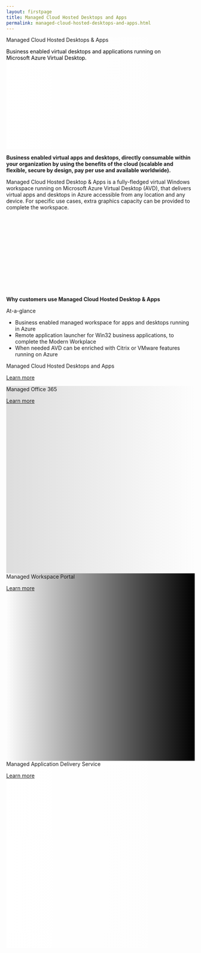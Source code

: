 ```yaml
---
layout: firstpage
title: Managed Cloud Hosted Desktops and Apps
permalink: managed-cloud-hosted-desktops-and-apps.html
---
```


<style type="text/css">
    
    .jumbotron-height {
        height: 300px;

    }

    .jumbotron-white {
        background-color: #FFFFFF;

    }

    .jumbotron-black {
        background-color: #000000;

    }

    .jumbotron-grey {
        background-color: #DDDDDD;

    }

    .jumbotron-orange {
        background-color: #FF7900;

    }

    .p-black {
        color: #000000;

    }

    .bgimg0 {
        background-image: linear-gradient(to left, rgba(0,0,0,0), rgba(255,255,255,1)), url('../images/managed-cloud-hosted-desktops-and-apps-right-bg.png');
        background-position: center;
        background-size: cover;
        background-repeat: no-repeat;

    }

    .bgimg2 {
        background-image: linear-gradient(to left, rgba(0,0,0,0), rgba(221,221,221,1)), url('../images/managed-office-365-bg.png');
        background-position: center;
        background-size: cover;
        background-repeat: no-repeat;
        height: 500px;

    }

    .bgimg3 {
        background-image: linear-gradient(to right, rgba(0,0,0,0), rgba(0,0,0,1)), url('../images/managed-workspace-portal.png');
        background-position: center;
        background-size: cover;
        background-repeat: no-repeat;
        height: 500px;

    }

    .bgimg4 {
        background-image: linear-gradient(to left, rgba(0,0,0,0), rgba(255,255,255,1)), url('../images/managed-application-delivery-service-bg.png');
        background-position: center;
        background-size: cover;
        background-repeat: no-repeat;
        height: 500px;

    }

    .img1 {
        background-image: url('../images/managed-cloud-hosted-desktops-and-apps-01.png');
        background-position: center;
        background-size: contain;
        background-repeat: no-repeat;
        height: 200px;

    }

</style>

<!-- Title row -->

<div class="jumbotron jumbotron-height bgimg0">
    <div class="container">
        <h7 class="header-light regular-pad">Managed Cloud Hosted Desktops & Apps</h7>
        <p></p>
        <p class="lead p-black">Business enabled virtual desktops and applications running on<br>
        Microsoft Azure Virtual Desktop.</p>
    </div>
</div>

<!-- Row 2 -->

<div class="jumbotron">
    <div class="container">
        <div class="col-md-8">
            <p class="lead"><b>Business enabled virtual apps and desktops, directly
consumable within your organization by using the
benefits of the cloud (scalable and flexible, secure by
design, pay per use and available worldwide).</b></p>
            <p class="lead"></p>
            <p class="lead">Managed Cloud Hosted Desktop & Apps is a fully-fledged virtual Windows workspace running on Microsoft Azure
            Virtual Desktop (AVD), that delivers virtual apps and desktops in Azure accessible from any location and any
            device. For specific use cases, extra graphics capacity can be provided to complete the workspace.</p>
            <div class="img1"></div>
        </div>
        <div class="col-md-4">
        <p class="lead"><b>Why customers use Managed Cloud Hosted Desktop & Apps</b></p>
        <p class="lead">At-a-glance</p>
        <p class="lead">
            <ul>
                <li class="lead">Business enabled managed workspace for apps and desktops running in Azure</li>
                <li class="lead">Remote application launcher for Win32 business applications, to complete the Modern Workplace</li>
                <li class="lead">When needed AVD can be enriched with Citrix or VMware features running on Azure</li>
            </ul>
        </p> 
        </div>
    </div>
</div>

<div class="jumbotron jumbotron-black"></div>

<!-- Row 3 -->

<div class="jumbotron jumbotron-white"></div>

<div class="jumbotron bgimg1">
    <div class="container">
        <div class="col-md-6">
        </div>
        <div class="col-md-6 text-right">
            <h7 class="header-light regular-pad">Managed Cloud Hosted Desktops and Apps</h7>
            <p><a class="btn btn-jumbotron btn-lg" href="{{ "/solutions-overview.html" | relative_url }}" role="button">Learn more</a></p>
        </div>
    </div>
</div>

<div class="jumbotron jumbotron-white"></div>

<!-- Managed Office 365  -->

<div class="jumbotron jumbotron-grey"></div>

<div class="jumbotron bgimg2">
    <div class="container">
        <div class="col-md-6">
            <h7 class="header-light regular-pad">Managed Office 365</h7>
            <p><a class="btn btn-jumbotron btn-lg" href="{{ "/solutions-overview.html" | relative_url }}" role="button">Learn more</a></p>
        </div>
        <div class="col-md-6">
        </div>
    </div>
</div>

<div class="jumbotron jumbotron-grey"></div>

<!-- Managed Workspace Portal -->

<div class="jumbotron jumbotron-black"></div>

<div class="jumbotron bgimg3">
    <div class="container">
        <div class="col-md-6">
        </div>
        <div class="col-md-6 text-right">
            <h7 class="header-light regular-pad">Managed Workspace Portal</h7>
            <p><a class="btn btn-jumbotron btn-lg" href="{{ "/solutions-overview.html" | relative_url }}" role="button">Learn more</a></p>
        </div>
    </div>
</div>

<div class="jumbotron jumbotron-black"></div>

<!-- Managed Application Delivery Service  -->

<div class="jumbotron jumbotron-white"></div>

<div class="jumbotron bgimg4">
    <div class="container">
        <div class="col-md-6">
            <h7 class="header-light regular-pad">Managed Application Delivery Service</h7>
            <p><a class="btn btn-jumbotron btn-lg" href="{{ "/solutions-overview.html" | relative_url }}" role="button">Learn more</a></p>
        </div>
        <div class="col-md-6">
        </div>
    </div>
</div>
